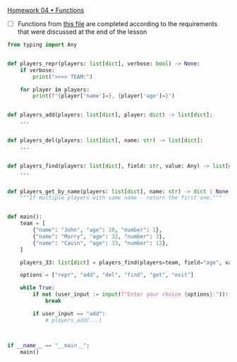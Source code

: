 ﻿[Homework 04 • Functions](https://lms.ithillel.ua/groups/63c0179f2482232c29371552/homeworks/64345db808979c26b1979645)

- [ ] Functions from [this file](https://github.com/parfeniukink/hillel_04_2022/blob/main/lesson_4/2.py) are completed according to the requirements that were discussed at the end of the lesson

```python
from typing import Any


def players_repr(players: list[dict], verbose: bool) -> None:
    if verbose:
        print(">>>> TEAM:")

    for player in players:
        print(f"{player['name']=}, {player['age']=}")


def players_add(players: list[dict], player: dict) -> list[dict]:
    ...


def players_del(players: list[dict], name: str) -> list[dict]:
    ...


def players_find(players: list[dict], field: str, value: Any) -> list[dict]:
    ...


def players_get_by_name(players: list[dict], name: str) -> dict | None:
    """If multiple players with same name - return the first one."""


def main():
    team = [
        {"name": "John", "age": 20, "number": 1},
        {"name": "Marry", "age": 33, "number": 3},
        {"name": "Cavin", "age": 33, "number": 12},
    ]

    players_33: list[dict] = players_find(players=team, field="age", value=33)

    options = ["repr", "add", "del", "find", "get", "exit"]

    while True:
        if not (user_input := input(f"Enter your choice {options}:")):
            break

        if user_input == "add":
            # players_add(...)



if __name__ == "__main__":
    main()
```